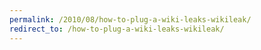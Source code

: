 ```yaml
---
permalink: /2010/08/how-to-plug-a-wiki-leaks-wikileak/
redirect_to: /how-to-plug-a-wiki-leaks-wikileak/
---
```

